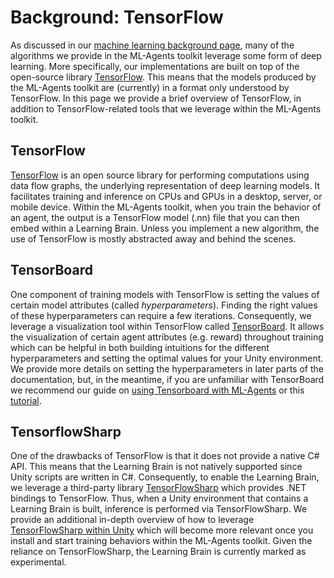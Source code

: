 # Background: TensorFlow

As discussed in our
[machine learning background page](Background-Machine-Learning.md),
many of the algorithms we provide in the
ML-Agents toolkit leverage some form of deep learning. More specifically, our
implementations are built on top of the open-source library
[TensorFlow](https://www.tensorflow.org/). This means that the models produced
by the ML-Agents toolkit are (currently) in a format only understood by
TensorFlow. In this page we provide a brief overview of TensorFlow, in addition
to TensorFlow-related tools that we leverage within the ML-Agents toolkit.

## TensorFlow

[TensorFlow](https://www.tensorflow.org/) is an open source library for
performing computations using data flow graphs, the underlying representation of
deep learning models. It facilitates training and inference on CPUs and GPUs in
a desktop, server, or mobile device. Within the ML-Agents toolkit, when you
train the behavior of an agent, the output is a TensorFlow model (.nn) file
that you can then embed within a Learning Brain. Unless you implement a new
algorithm, the use of TensorFlow is mostly abstracted away and behind the
scenes.

## TensorBoard

One component of training models with TensorFlow is setting the values of
certain model attributes (called _hyperparameters_). Finding the right values of
these hyperparameters can require a few iterations. Consequently, we leverage a
visualization tool within TensorFlow called
[TensorBoard](https://www.tensorflow.org/programmers_guide/summaries_and_tensorboard).
It allows the visualization of certain agent attributes (e.g. reward) throughout
training which can be helpful in both building intuitions for the different
hyperparameters and setting the optimal values for your Unity environment. We
provide more details on setting the hyperparameters in later parts of the
documentation, but, in the meantime, if you are unfamiliar with TensorBoard we
recommend our guide on [using Tensorboard with ML-Agents](Using-Tensorboard.md) or
this [tutorial](https://github.com/dandelionmane/tf-dev-summit-tensorboard-tutorial).

## TensorflowSharp

One of the drawbacks of TensorFlow is that it does not provide a native C# API.
This means that the Learning Brain is not natively supported since Unity scripts
are written in C#. Consequently, to enable the Learning Brain, we leverage a
third-party library
[TensorFlowSharp](https://github.com/migueldeicaza/TensorFlowSharp) which
provides .NET bindings to TensorFlow. Thus, when a Unity environment that
contains a Learning Brain is built, inference is performed via TensorFlowSharp.
We provide an additional in-depth overview of how to leverage
[TensorFlowSharp within Unity](Using-TensorFlow-Sharp-in-Unity.md)
which will become more
relevant once you install and start training behaviors within the ML-Agents
toolkit. Given the reliance on TensorFlowSharp, the Learning Brain is currently
marked as experimental.
